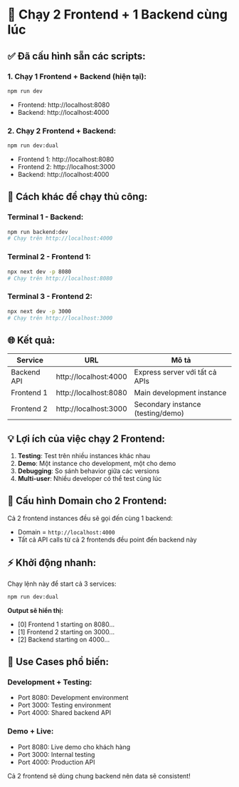 # 🚀 Chạy 2 Frontend + 1 Backend cùng lúc

## ✅ Đã cấu hình sẵn các scripts:

### 1. Chạy 1 Frontend + Backend (hiện tại):

```bash
npm run dev
```

- Frontend: http://localhost:8080
- Backend: http://localhost:4000

### 2. Chạy 2 Frontend + Backend:

```bash
npm run dev:dual
```

- Frontend 1: http://localhost:8080
- Frontend 2: http://localhost:3000
- Backend: http://localhost:4000

## 🔧 Cách khác để chạy thủ công:

### Terminal 1 - Backend:

```bash
npm run backend:dev
# Chạy trên http://localhost:4000
```

### Terminal 2 - Frontend 1:

```bash
npx next dev -p 8080
# Chạy trên http://localhost:8080
```

### Terminal 3 - Frontend 2:

```bash
npx next dev -p 3000
# Chạy trên http://localhost:3000
```

## 🌐 Kết quả:

| Service     | URL                   | Mô tả                             |
| ----------- | --------------------- | --------------------------------- |
| Backend API | http://localhost:4000 | Express server với tất cả APIs    |
| Frontend 1  | http://localhost:8080 | Main development instance         |
| Frontend 2  | http://localhost:3000 | Secondary instance (testing/demo) |

## 💡 Lợi ích của việc chạy 2 Frontend:

1. **Testing**: Test trên nhiều instances khác nhau
2. **Demo**: Một instance cho development, một cho demo
3. **Debugging**: So sánh behavior giữa các versions
4. **Multi-user**: Nhiều developer có thể test cùng lúc

## 🔧 Cấu hình Domain cho 2 Frontend:

Cả 2 frontend instances đều sẽ gọi đến cùng 1 backend:

- Domain = `http://localhost:4000`
- Tất cả API calls từ cả 2 frontends đều point đến backend này

## ⚡ Khởi động nhanh:

Chạy lệnh này để start cả 3 services:

```bash
npm run dev:dual
```

**Output sẽ hiển thị:**

- [0] Frontend 1 starting on 8080...
- [1] Frontend 2 starting on 3000...
- [2] Backend starting on 4000...

## 🎯 Use Cases phổ biến:

### Development + Testing:

- Port 8080: Development environment
- Port 3000: Testing environment
- Port 4000: Shared backend API

### Demo + Live:

- Port 8080: Live demo cho khách hàng
- Port 3000: Internal testing
- Port 4000: Production API

Cả 2 frontend sẽ dùng chung backend nên data sẽ consistent!
